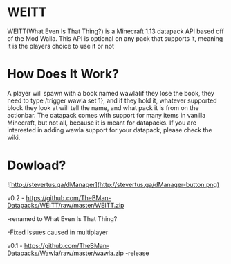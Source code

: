 # WEITT
WEITT(What Even Is That Thing?) is a Minecraft 1.13 datapack API based off of the Mod Waila. This API is optional on any pack that supports
it, meaning it is the players choice to use it or not

# How Does It Work?
A player will spawn with a book named wawla(if they lose the book, they need to type /trigger wawla set 1}, and if they hold it, whatever
supported block they look at will tell the name, and what pack it is from on the actionbar. The datapack comes with support for many items
in vanilla Minecraft, but not all, because it is meant for datapacks. If you are interested in adding wawla support for your datapack, 
please check the wiki.

# Dowload?
![http://stevertus.ga/dManager](http://stevertus.ga/dManager-button.png)

v0.2 - https://github.com/TheBMan-Datapacks/WEITT/raw/master/WEITT.zip

-renamed to What Even Is That Thing?

-Fixed Issues caused in multiplayer

v0.1 - https://github.com/TheBMan-Datapacks/Wawla/raw/master/wawla.zip
-release
